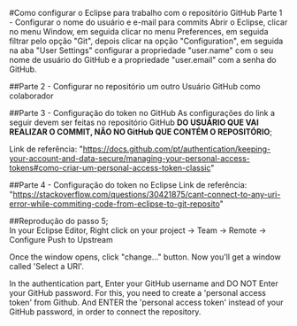 #Como configurar o Eclipse para trabalho com o repositório GitHub
  Parte 1 - Configurar o nome do usuário e e-mail para commits
    Abrir o Eclipse, clicar no menu Window, em seguida clicar no menu Preferences, em seguida filtrar pelo opção "Git", depois clicar na opção "Configuration", em seguida na aba "User Settings" configurar a propriedade "user.name" com o seu nome de usuário do GitHub e a propriedade "user.email" com a senha do GitHub.
    
##Parte 2 - Configurar no repositório um outro Usuário GitHub como colaborador
    
##Parte 3 - Configuração do token no GitHub
As configurações do link a seguir devem ser feitas no repositório GitHub **DO USUÁRIO QUE VAI REALIZAR O COMMIT, NÃO NO GitHub QUE CONTÉM O REPOSITÓRIO**;
	
  Link de referência: "https://docs.github.com/pt/authentication/keeping-your-account-and-data-secure/managing-your-personal-access-tokens#como-criar-um-personal-access-token-classic"
    
##Parte 4 - Configuração do token no Eclipse
  Link de referência: "https://stackoverflow.com/questions/30421875/cant-connect-to-any-uri-error-while-commiting-code-from-eclipse-to-git-reposito"

##Reprodução do passo 5;    
  In your Eclipse Editor, Right click on your project -> Team -> Remote -> Configure Push to Upstream

Once the window opens, click "change..." button. Now you'll get a window called 'Select a URI'.

In the authentication part, Enter your GitHub username and DO NOT Enter your GitHub password. For this, you need to create a 'personal access token' from Github. And ENTER the 'personal access token' instead of your GitHub password, in order to connect the repository.